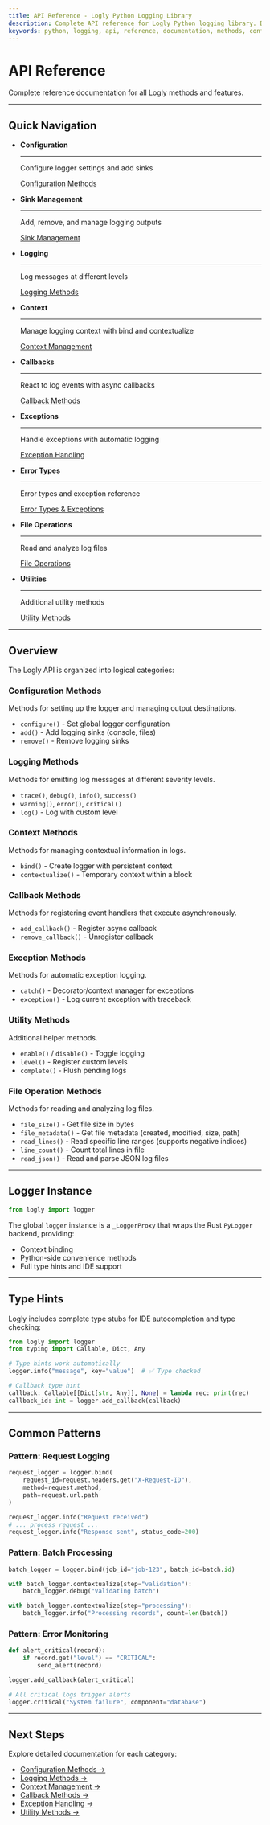 ```yaml
---
title: API Reference - Logly Python Logging Library
description: Complete API reference for Logly Python logging library. Detailed documentation of all methods, configuration options, and features.
keywords: python, logging, api, reference, documentation, methods, configuration, logly
---
```


# API Reference

Complete reference documentation for all Logly methods and features.

---

## Quick Navigation

<div class="grid cards" markdown>

-   **Configuration**

    ---

    Configure logger settings and add sinks

    [Configuration Methods](configuration.md)

-   **Sink Management**

    ---

    Add, remove, and manage logging outputs

    [Sink Management](sink-management.md)

-   **Logging**

    ---

    Log messages at different levels

    [Logging Methods](logging.md)

-   **Context**

    ---

    Manage logging context with bind and contextualize

    [Context Management](context.md)

-   **Callbacks**

    ---

    React to log events with async callbacks

    [Callback Methods](callbacks.md)

-   **Exceptions**

    ---

    Handle exceptions with automatic logging

    [Exception Handling](exceptions.md)

-   **Error Types**

    ---

    Error types and exception reference

    [Error Types & Exceptions](error-types.md)

-   **File Operations**

    ---

    Read and analyze log files

    [File Operations](file-operations.md)

-   **Utilities**

    ---

    Additional utility methods

    [Utility Methods](utilities.md)

</div>

---

## Overview

The Logly API is organized into logical categories:

### Configuration Methods
Methods for setting up the logger and managing output destinations.

- `configure()` - Set global logger configuration
- `add()` - Add logging sinks (console, files)
- `remove()` - Remove logging sinks

### Logging Methods
Methods for emitting log messages at different severity levels.

- `trace()`, `debug()`, `info()`, `success()`
- `warning()`, `error()`, `critical()`
- `log()` - Log with custom level

### Context Methods
Methods for managing contextual information in logs.

- `bind()` - Create logger with persistent context
- `contextualize()` - Temporary context within a block

### Callback Methods
Methods for registering event handlers that execute asynchronously.

- `add_callback()` - Register async callback
- `remove_callback()` - Unregister callback

### Exception Methods
Methods for automatic exception logging.

- `catch()` - Decorator/context manager for exceptions
- `exception()` - Log current exception with traceback

### Utility Methods
Additional helper methods.

- `enable()` / `disable()` - Toggle logging
- `level()` - Register custom levels
- `complete()` - Flush pending logs

### File Operation Methods
Methods for reading and analyzing log files.

- `file_size()` - Get file size in bytes
- `file_metadata()` - Get file metadata (created, modified, size, path)
- `read_lines()` - Read specific line ranges (supports negative indices)
- `line_count()` - Count total lines in file
- `read_json()` - Read and parse JSON log files

---

## Logger Instance

```python
from logly import logger
```

The global `logger` instance is a `_LoggerProxy` that wraps the Rust `PyLogger` backend, providing:

- Context binding
- Python-side convenience methods
- Full type hints and IDE support

---

## Type Hints

Logly includes complete type stubs for IDE autocompletion and type checking:

```python
from logly import logger
from typing import Callable, Dict, Any

# Type hints work automatically
logger.info("message", key="value")  # ✅ Type checked

# Callback type hint
callback: Callable[[Dict[str, Any]], None] = lambda rec: print(rec)
callback_id: int = logger.add_callback(callback)
```

---

## Common Patterns

### Pattern: Request Logging

```python
request_logger = logger.bind(
    request_id=request.headers.get("X-Request-ID"),
    method=request.method,
    path=request.url.path
)

request_logger.info("Request received")
# ... process request ...
request_logger.info("Response sent", status_code=200)
```

### Pattern: Batch Processing

```python
batch_logger = logger.bind(job_id="job-123", batch_id=batch.id)

with batch_logger.contextualize(step="validation"):
    batch_logger.debug("Validating batch")

with batch_logger.contextualize(step="processing"):
    batch_logger.info("Processing records", count=len(batch))
```

### Pattern: Error Monitoring

```python
def alert_critical(record):
    if record.get("level") == "CRITICAL":
        send_alert(record)

logger.add_callback(alert_critical)

# All critical logs trigger alerts
logger.critical("System failure", component="database")
```

---

## Next Steps

Explore detailed documentation for each category:

- [Configuration Methods →](configuration.md)
- [Logging Methods →](logging.md)
- [Context Management →](context.md)
- [Callback Methods →](callbacks.md)
- [Exception Handling →](exceptions.md)
- [Utility Methods →](utilities.md)
